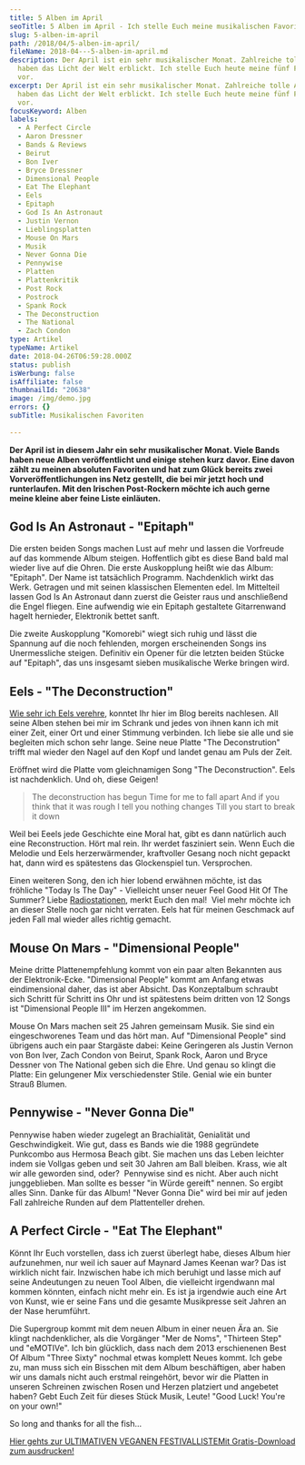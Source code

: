 ```yaml
---
title: 5 Alben im April
seoTitle: 5 Alben im April - Ich stelle Euch meine musikalischen Favoriten vor
slug: 5-alben-im-april
path: /2018/04/5-alben-im-april/
fileName: 2018-04---5-alben-im-april.md
description: Der April ist ein sehr musikalischer Monat. Zahlreiche tolle Alben
  haben das Licht der Welt erblickt. Ich stelle Euch heute meine fünf Favoriten
  vor.
excerpt: Der April ist ein sehr musikalischer Monat. Zahlreiche tolle Alben
  haben das Licht der Welt erblickt. Ich stelle Euch heute meine fünf Favoriten
  vor.
focusKeyword: Alben
labels:
  - A Perfect Circle
  - Aaron Dressner
  - Bands & Reviews
  - Beirut
  - Bon Iver
  - Bryce Dressner
  - Dimensional People
  - Eat The Elephant
  - Eels
  - Epitaph
  - God Is An Astronaut
  - Justin Vernon
  - Lieblingsplatten
  - Mouse On Mars
  - Musik
  - Never Gonna Die
  - Pennywise
  - Platten
  - Plattenkritik
  - Post Rock
  - Postrock
  - Spank Rock
  - The Deconstruction
  - The National
  - Zach Condon
type: Artikel
typeName: Artikel
date: 2018-04-26T06:59:28.000Z
status: publish
isWerbung: false
isAffiliate: false
thumbnailId: "20638"
image: /img/demo.jpg
errors: {}
subTitle: Musikalischen Favoriten
  
---
```


**Der April ist in diesem Jahr ein sehr musikalischer Monat. Viele Bands haben
neue Alben veröffentlicht und einige stehen kurz davor. Eine davon zählt zu
meinen absoluten Favoriten und hat zum Glück bereits zwei Vorveröffentlichungen
ins Netz gestellt, die bei mir jetzt hoch und runterlaufen. Mit den Irischen
Post-Rockern möchte ich auch gerne meine kleine aber feine Liste einläuten.**

## God Is An Astronaut - "Epitaph"

Die ersten beiden Songs machen Lust auf mehr und lassen die Vorfreude auf das
kommende Album steigen. Hoffentlich gibt es diese Band bald mal wieder live auf
die Ohren. Die erste Auskopplung heißt wie das Album: "Epitaph". Der Name ist
tatsächlich Programm. Nachdenklich wirkt das Werk. Getragen und mit seinen
klassischen Elementen edel. Im Mittelteil lassen God Is An Astronaut dann zuerst
die Geister raus und anschließend die Engel fliegen. Eine aufwendig wie ein
Epitaph gestaltete Gitarrenwand hagelt hernieder, Elektronik bettet sanft.

Die zweite Auskopplung "Komorebi" wiegt sich ruhig und lässt die Spannung auf
die noch fehlenden, morgen erscheinenden Songs ins Unermessliche steigen.
Definitiv ein Opener für die letzten beiden Stücke auf "Epitaph", das uns
insgesamt sieben musikalische Werke bringen wird.

## Eels - "The Deconstruction"

[Wie sehr ich Eels verehre](/2017/09/i-like-birds-blind-date-mit-einem-ganz-besonderen-song/),
konntet Ihr hier im Blog bereits nachlesen. All seine Alben stehen bei mir im
Schrank und jedes von ihnen kann ich mit einer Zeit, einer Ort und einer
Stimmung verbinden. Ich liebe sie alle und sie begleiten mich schon sehr lange.
Seine neue Platte "The Deconstrution" trifft mal wieder den Nagel auf den Kopf
und landet genau am Puls der Zeit.

Eröffnet wird die Platte vom gleichnamigen Song "The Deconstruction". Eels ist
nachdenklich. Und oh, diese Geigen!

> The deconstruction has begun Time for me to fall apart And if you think that
> it was rough I tell you nothing changes Till you start to break it down

Weil bei Eeels jede Geschichte eine Moral hat, gibt es dann natürlich auch eine
Reconstruction. Hört mal rein. Ihr werdet fasziniert sein. Wenn Euch die Melodie
und Eels herzerwärmender, kraftvoller Gesang noch nicht gepackt hat, dann wird
es spätestens das Glockenspiel tun. Versprochen.

Einen weiteren Song, den ich hier lobend erwähnen möchte, ist das fröhliche
"Today Is The Day" - Vielleicht unser neuer Feel Good Hit Of The Summer? Liebe
[Radiostationen](/2018/01/radio-paradise/), merkt Euch den mal!  Viel mehr
möchte ich an dieser Stelle noch gar nicht verraten. Eels hat für meinen
Geschmack auf jeden Fall mal wieder alles richtig gemacht.

## Mouse On Mars - "Dimensional People"

Meine dritte Plattenempfehlung kommt von ein paar alten Bekannten aus der
Elektronik-Ecke. "Dimensional People" kommt am Anfang etwas eindimensional
daher, das ist aber Absicht. Das Konzeptalbum schraubt sich Schritt für Schritt
ins Ohr und ist spätestens beim dritten von 12 Songs ist "Dimensional People
III" im Herzen angekommen.

Mouse On Mars machen seit 25 Jahren gemeinsam Musik. Sie sind ein
eingeschworenes Team und das hört man. Auf "Dimensional People" sind übrigens
auch ein paar Stargäste dabei: Keine Geringeren als Justin Vernon von Bon Iver,
Zach Condon von Beirut, Spank Rock, Aaron und Bryce Dessner von The National
geben sich die Ehre. Und genau so klingt die Platte: Ein gelungener Mix
verschiedenster Stile. Genial wie ein bunter Strauß Blumen.

## Pennywise - "Never Gonna Die"

Pennywise haben wieder zugelegt an Brachialität, Genialität und Geschwindigkeit.
Wie gut, dass es Bands wie die 1988 gegründete Punkcombo aus Hermosa Beach gibt.
Sie machen uns das Leben leichter indem sie Vollgas geben und seit 30 Jahren am
Ball bleiben. Krass, wie alt wir alle geworden sind, oder?  Pennywise sind es
nicht. Aber auch nicht junggeblieben. Man sollte es besser "in Würde gereift"
nennen. So ergibt alles Sinn. Danke für das Album! "Never Gonna Die" wird bei
mir auf jeden Fall zahlreiche Runden auf dem Plattenteller drehen.

## A Perfect Circle - "Eat The Elephant"

Könnt Ihr Euch vorstellen, dass ich zuerst überlegt habe, dieses Album hier
aufzunehmen, nur weil ich sauer auf Maynard James Keenan war? Das ist wirklich
nicht fair. Inzwischen habe ich mich beruhigt und lasse mich auf seine
Andeutungen zu neuen Tool Alben, die vielleicht irgendwann mal kommen könnten,
einfach nicht mehr ein. Es ist ja irgendwie auch eine Art von Kunst, wie er
seine Fans und die gesamte Musikpresse seit Jahren an der Nase herumführt.

Die Supergroup kommt mit dem neuen Album in einer neuen Ära an. Sie klingt
nachdenklicher, als die Vorgänger "Mer de Noms", "Thirteen Step" und "eMOTIVe".
Ich bin glücklich, dass nach dem 2013 erschienenen Best Of Album "Three Sixty"
nochmal etwas komplett Neues kommt. Ich gebe zu, man muss sich ein Bisschen mit
dem Album beschäftigen, aber haben wir uns damals nicht auch erstmal reingehört,
bevor wir die Platten in unseren Schreinen zwischen Rosen und Herzen platziert
und angebetet haben? Gebt Euch Zeit für dieses Stück Musik, Leute! "Good Luck!
You're on your own!"

So long and thanks for all the fish...

[Hier gehts zur ULTIMATIVEN VEGANEN FESTIVALLISTEMit Gratis-Download zum ausdrucken!](/2015/03/die-ultimative-vegane-festivalliste)

  